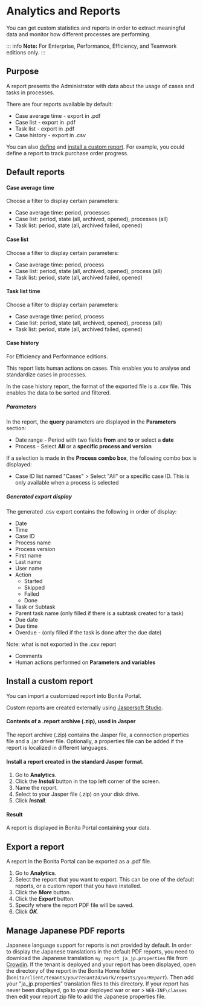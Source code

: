 # Analytics and Reports

You can get custom statistics and reports in order to extract meaningful data and monitor how different processes are performing.

::: info
**Note:** For Enterprise, Performance, Efficiency, and Teamwork editions only.
:::

## Purpose

A report presents the Administrator with data about the usage of cases and tasks in processes. 

There are four reports available by default:

- Case average time - export in .pdf
- Case list - export in .pdf
- Task list - export in .pdf
- Case history - export in .csv

You can also [define](reporting-overview.md) and [install a custom report](#install). For example, you could define a report to track purchase order progress.

## Default reports

#### Case average time

Choose a filter to display certain parameters:

- Case average time: period, processes
- Case list: period, state (all, archived, opened), processes (all)
- Task list: period, state (all, archived failed, opened)

#### Case list

Choose a filter to display certain parameters:

- Case average time: period, process
- Case list: period, state (all, archived, opened), process (all)
- Task list: period, state (all, archived failed, opened)

#### Task list time

Choose a filter to display certain parameters:

- Case average time: period, process
- Case list: period, state (all, archived, opened), process (all)
- Task list: period, state (all, archived failed, opened)

#### Case history

For Efficiency and Performance editions.

This report lists human actions on cases. This enables you to analyse and standardize cases in processes.

In the case history report, the format of the exported file is a .csv file. This enables the data to be sorted and filtered.

##### Parameters

In the report, the **query** parameters are displayed in the **Parameters** section:

- Date range - Period with two fields **from** and **to** or select a **date**
- Process - Select **All** or a **specific process and version** 

If a selection is made in the **Process combo box**, the following combo box is displayed:

- Case ID list named "Cases" > Select "All" or a specific case ID. This is only available when a process is selected

##### Generated export display

The generated .csv export contains the following in order of display:

- Date
- Time
- Case ID
- Process name
- Process version
- First name
- Last name
- User name
- Action
  - Started
  - Skipped
  - Failed
  - Done
- Task or Subtask
- Parent task name (only filled if there is a subtask created for a task)
- Due date
- Due time
- Overdue - (only filled if the task is done after the due date)

Note: what is not exported in the .csv report

- Comments
- Human actions performed on **Parameters and variables**

<a id="install"/>

## Install a custom report

You can import a customized report into Bonita Portal.

Custom reports are created externally using [Jaspersoft Studio](http://community.jaspersoft.com/project/jaspersoft-studio).

#### Contents of a .report archive (.zip), used in Jasper

The report archive (.zip) contains the Jasper file, a connection properties file and a .jar driver file.
Optionally, a properties file can be added if the report is localized in different languages.

#### Install a report created in the standard Jasper format.

1. Go to **Analytics**.
2. Click the _**Install**_ button in the top left corner of the screen.
3. Name the report.
4. Select to your Jasper file (.zip) on your disk drive.
5. Click _**Install**_.

#### Result

A report is displayed in Bonita Portal containing your data.

## Export a report

A report in the Bonita Portal can be exported as a .pdf file.

1. Go to **Analytics**.
2. Select the report that you want to export. This can be one of the default reports, or a custom report that you have installed.
3. Click the _**More**_ button.
4. Click the _**Export**_ button.
5. Specify where the report PDF file will be saved.
6. Click _**OK**_.

## Manage Japanese PDF reports

Japanese language support for reports is not provided by default. 
In order to display the Japanese translations in the default PDF reports, you need to download the Japanese translation `my_report_ja_jp.properties` file from [Crowdin](http://translate.bonitasoft.org/). 
If the tenant is deployed and your report has been displayed, open the directory of the report in the Bonita Home folder
(`bonita/client/tenants/`_`yourTenantId`_`/work/reports/`_`yourReport`_). 
Then add your "ja_jp.properties" translation files to this directory. 
If your report has never been displayed, go to your deployed war or ear > `WEB-INF\classes` then edit your report zip file to add the Japanese properties file.
